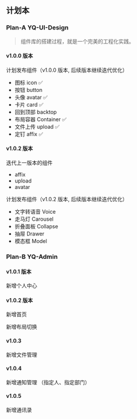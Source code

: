 ## 计划本

### Plan-A YQ-UI-Design

> 组件库的搭建过程，就是一个完美的工程化实践。

#### v1.0.0 版本

计划发布组件（v1.0.0 版本, 后续版本继续迭代优化）

+ 图标 icon ✅
+ 按钮 button
+ 头像 avatar ✅
+ 卡片 card ✅
+ 回到顶部 backtop
+ 布局容器 Container ✅
+ 文件上传 upload ✅
+ 定钉 affix ✅

#### v1.0.2 版本

迭代上一版本的组件

+ affix
+ upload
+ avatar

计划发布组件（v1.0.2 版本, 后续版本继续迭代优化）

+ 文字转语音 Voice
+ 走马灯 Carousel
+ 折叠面板 Collapse
+ 抽屉 Drawer
+ 模态框 Model


### Plan-B YQ-Admin

#### v1.0.1 版本

新增个人中心

#### v1.0.2 版本

新增首页

新增布局切换

#### v1.0.3

新增文件管理

#### v1.0.4

新增通知管理 （指定人、指定部门）

#### v1.0.5

新增通讯录
